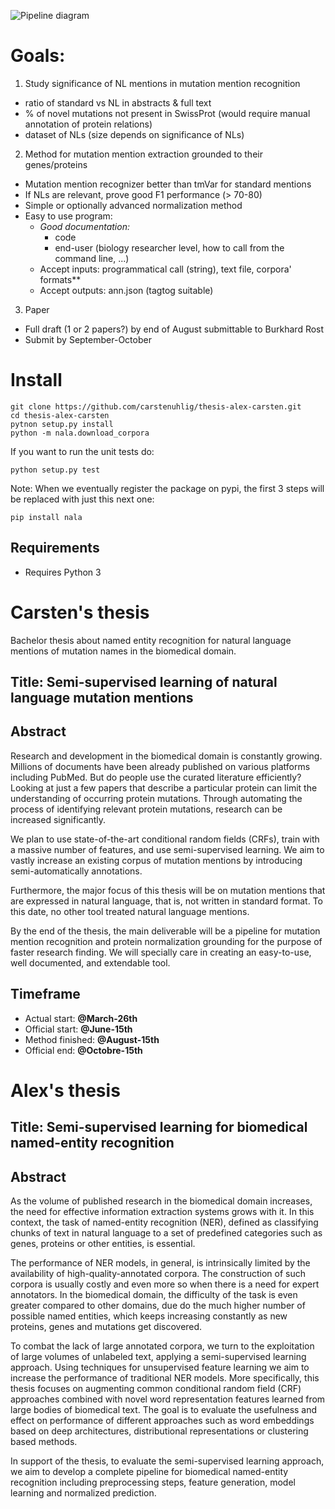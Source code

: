 ![Pipeline diagram](https://www.lucidchart.com/publicSegments/view/558052b8-fcf0-4e3b-a6b4-05990a008f2c/image.png)

# Goals:

1. Study significance of NL mentions in mutation mention recognition
  * ratio of standard vs NL in abstracts & full text
  * % of novel mutations not present in SwissProt (would require manual annotation of protein relations)
  * dataset of NLs (size depends on significance of NLs)
2. Method for mutation mention extraction grounded to their genes/proteins
  * Mutation mention recognizer better than tmVar for standard mentions
  * If NLs are relevant, prove good F1 performance (> 70-80)
  * Simple or optionally advanced normalization method
  * Easy to use program:
    * *Good documentation:*
      * code
      * end-user (biology researcher level, how to call from the command line, ...)
    * Accept inputs: programmatical call (string), text file, corpora' formats**
    * Accept outputs: ann.json (tagtog suitable)   
3. Paper
  * Full draft (1 or 2 papers?) by end of August submittable to Burkhard Rost
  * Submit by September-October

# Install

    git clone https://github.com/carstenuhlig/thesis-alex-carsten.git
    cd thesis-alex-carsten
    pytnon setup.py install
    python -m nala.download_corpora
 
 If you want to run the unit tests do:
 
    python setup.py test
 
 Note: When we eventually register the package on pypi, the first 3 steps will be replaced with just this next one:
 
    pip install nala
 
##  Requirements

* Requires Python 3

# Carsten's thesis

Bachelor thesis about named entity recognition for natural language mentions of mutation names in the biomedical domain.

## Title: Semi-supervised learning of natural language mutation mentions

## Abstract
Research and development in the biomedical domain is constantly growing. Millions of documents have been already published on various platforms including PubMed. But do people use the curated literature efficiently?
Looking at just a few papers that describe a particular protein can limit the understanding of occurring protein mutations. Through automating the process of identifying relevant protein mutations, research can be increased significantly.

We plan to use state-of-the-art conditional random fields (CRFs), train with a massive number of features, and use semi-supervised learning. We aim to vastly increase an existing corpus of mutation mentions by introducing semi-automatically annotations.

Furthermore, the major focus of this thesis will be on mutation mentions that are expressed in natural language, that is, not written in standard format. To this date, no other tool treated natural language mentions.

By the end of the thesis, the main deliverable will be a pipeline for mutation mention recognition and protein normalization grounding for the purpose of faster research finding. We will specially care in creating an easy-to-use, well documented, and extendable tool.

## Timeframe

* Actual start: **@March-26th**
* Official start: **@June-15th**
* Method finished: **@August-15th**
* Official end: **@Octobre-15th**

# Alex's thesis 

## Title: Semi-supervised learning for biomedical named-entity recognition


## Abstract
As the volume of published research in the biomedical domain increases, the need for effective information extraction systems grows with it. In this context, the task of named-entity recognition (NER), defined as classifying chunks of text in natural language to a set of predefined categories such as genes, proteins or other entities, is essential.

The performance of NER models, in general, is intrinsically limited by the availability of high-quality-annotated corpora. The construction of such corpora is usually costly and even more so when there is a need for expert annotators. In the biomedical domain, the difficulty of the task is even greater compared to other domains, due do the much higher number of possible named entities, which keeps increasing constantly as new proteins, genes and mutations get discovered.

To combat the lack of large annotated corpora, we turn to the exploitation of large volumes of unlabeled text, applying a semi-supervised learning approach. Using techniques for unsupervised feature learning we aim to increase the performance of traditional NER models. More specifically, this thesis focuses on augmenting common conditional random field (CRF) approaches combined with novel word representation features learned from large bodies of biomedical text. The goal is to evaluate the usefulness and effect on performance of different approaches such as word embeddings based on deep architectures, distributional representations or clustering based methods.

In support of the thesis, to evaluate the semi-supervised learning approach, we aim to develop a complete pipeline for biomedical named-entity recognition including preprocessing steps, feature generation, model learning and normalized prediction.
